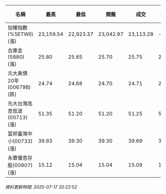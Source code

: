 | 名稱 | 最高 | 最低 | 開盤 | 成交 | 均價 | 成交金額(億) | 昨收 | 漲跌幅 | 漲跌 | 總量 | 昨量 | 振幅 |
| -------- | -------- | -------- | -------- |-------- | -------- | -------- |-------- |-------- |-------- | -------- | -------- |-------- |
|加權指數(%5ETWII) (漲)|23,159.54|22,923.37|23,042.97|23,113.28|-|3,298.21|23,042.90|0.31%|70.38|5,773,181|0|1.02%|
|合庫金(5880) (漲)|25.80|25.65|25.70|25.75|25.74|1.56|25.70|0.19%|0.05|6,058|9,872|0.58%|
|元大美債20年(00679B) (跌)|24.74|24.68|24.70|24.71|24.71|12.81|24.73|0.08%|0.02|51,838|52,313|0.24%|
|元大台灣高息低波(00713) (漲)|51.35|51.20|51.20|51.25|51.28|3.54|51.15|0.20%|0.10|6,895|7,514|0.29%|
|富邦臺灣中小(00733) (漲)|39.83|39.30|39.30|39.69|39.66|0.531|39.19|1.28%|0.50|1,338|594|1.35%|
|永豐優息存股(00907) (漲)|15.12|15.04|15.04|15.09|15.08|0.212|15.00|0.60%|0.09|1,408|1,769|0.53%|
###### 資料更新時間: 2025-07-17 20:22:52